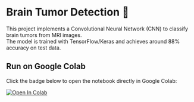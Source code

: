# Brain Tumor Detection 🧠
This project implements a Convolutional Neural Network (CNN) to classify brain tumors from MRI images.  
The model is trained with TensorFlow/Keras and achieves around 88% accuracy on test data.

## Run on Google Colab
Click the badge below to open the notebook directly in Google Colab:

[![Open In Colab](https://colab.research.google.com/assets/colab-badge.svg)](https://colab.research.google.com/github/USERNAME/REPOSITORY/blob/main/NOTEBOOK.ipynb)
